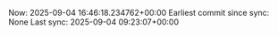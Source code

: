 Now: 2025-09-04 16:46:18.234762+00:00 Earliest commit since sync: None Last sync: 2025-09-04 09:23:07+00:00
